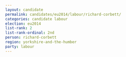 ```yaml
---
layout: candidate
permalink: candidates/eu2014/labour/richard-corbett/
categories: candidate labour
election: eu2014
list-rank: 2
list-rank-ordinal: 2nd
person: richard-corbett
region: yorkshire-and-the-humber
party: labour
---
```

